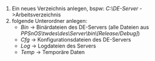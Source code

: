1. Ein neues Verzeichnis anlegen, bspw: <i>C:\DE-Server</i> ->Arbeitsverzeichnis
2. folgende Unterordner anlegen:
    * <i>Bin</i> -> Binärdateien des DE-Servers (alle Dateien aus <i>PPSnOS\\twdes\\des\\Server\\bin\\[Release/Debug]</i>)
    * <i>Cfg</i> -> Konfigurationsdateien des DE-Servers
    * <i>Log</i> -> Logdateien des Servers
    * <i>Temp</i> -> Temporäre Daten